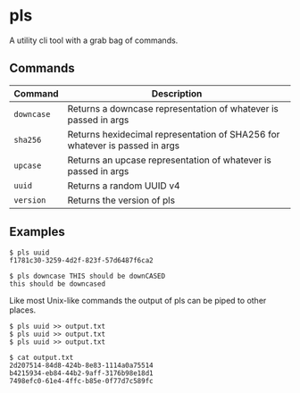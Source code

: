 # pls

A utility cli tool with a grab bag of commands.

## Commands

| Command | Description |
|------|-------------|
| `downcase` | Returns a downcase representation of whatever is passed in args |
| `sha256` | Returns hexidecimal representation of SHA256 for whatever is passed in args |
| `upcase` | Returns an upcase representation of whatever  is passed in args|
| `uuid` | Returns a random UUID v4 |
| `version` | Returns the version of pls |

## Examples

```console
$ pls uuid
f1781c30-3259-4d2f-823f-57d6487f6ca2
```

```console
$ pls downcase THIS should be downCASED
this should be downcased
```

Like most Unix-like commands the output of pls can be piped to other places.

```console
$ pls uuid >> output.txt
$ pls uuid >> output.txt
$ pls uuid >> output.txt
```

```console
$ cat output.txt
2d207514-84d8-424b-8e83-1114a0a75514
b4215934-eb84-44b2-9aff-3176b98e18d1
7498efc0-61e4-4ffc-b85e-0f77d7c589fc
```

